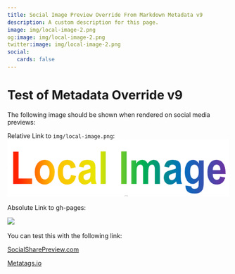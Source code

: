 ```yaml
---
title: Social Image Preview Override From Markdown Metadata v9
description: A custom description for this page.
image: img/local-image-2.png
og:image: img/local-image-2.png
twitter:image: img/local-image-2.png
social:
   cards: false
---
```

<!--
<meta property="og:image" content="https://dmccreary.github.io/mkdocs-material-social/img/local-image.png" />
-->

# Test of Metadata Override v9

The following image should be shown when rendered on social media previews:

Relative Link to ```img/local-image.png```:
![](img/local-image.png)

Absolute Link to gh-pages:

![](https://dmccreary.github.io/mkdocs-material-social/img/local-image.png)

You can test this with the following link:

[SocialSharePreview.com](https://socialsharepreview.com/?url=https://dmccreary.github.io/mkdocs-material-social/metadata-override-test/)

[Metatags.io](https://metatags.io/)